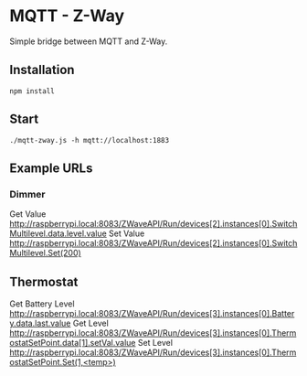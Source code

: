 # MQTT - Z-Way

Simple bridge between MQTT and Z-Way.

## Installation

	npm install

## Start

	./mqtt-zway.js -h mqtt://localhost:1883

## Example URLs

### Dimmer

Get Value
	http://raspberrypi.local:8083/ZWaveAPI/Run/devices[2].instances[0].SwitchMultilevel.data.level.value
Set Value
	http://raspberrypi.local:8083/ZWaveAPI/Run/devices[2].instances[0].SwitchMultilevel.Set(200)


## Thermostat

Get Battery Level
	http://raspberrypi.local:8083/ZWaveAPI/Run/devices[3].instances[0].Battery.data.last.value
Get Level
	http://raspberrypi.local:8083/ZWaveAPI/Run/devices[3].instances[0].ThermostatSetPoint.data[1].setVal.value
Set Level
	http://raspberrypi.local:8083/ZWaveAPI/Run/devices[3].instances[0].ThermostatSetPoint.Set(1,<temp>)


	